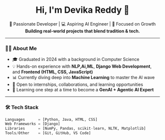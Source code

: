 <h1 align="center">Hi, I'm Devika Reddy 👋</h1>

<p align="center">
  🚀 Passionate Developer | 💻 Aspiring AI Engineer | 🎯 Focused on Growth <br>
  <strong>Building real-world projects that blend tradition & tech.</strong>
</p>

---

### 👩‍🎓 About Me

- 🎓 Graduated in 2024 with a background in Computer Science  
- 💡 Hands-on experience with **NLP,Ai,ML**, **Django Web Development**, and **Frontend (HTML, CSS, JavaScript)**
- 📊 Currently diving deep into **Machine Learning** to master the AI wave
- 💼 Open to internships, collaborations, and learning opportunities
- 🌱 Learning one step at a time to become a **GenAI + Agentic AI Expert**

---

### 🛠️ Tech Stack

```python
Languages      = [Python, Java, HTML, CSS]
Web Frameworks = [Django]
Libraries      = [NumPy, Pandas, scikit-learn, NLTK, Matplotlib]
Tools/Other    = [Git, GitHub, VS Code]
